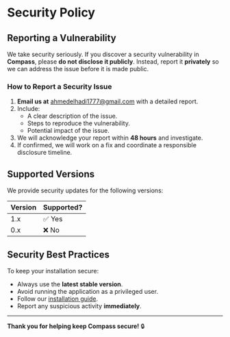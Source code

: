 # Security Policy

## Reporting a Vulnerability
We take security seriously. If you discover a security vulnerability in **Compass**, please **do not disclose it publicly**. Instead, report it **privately** so we can address the issue before it is made public.

### **How to Report a Security Issue**
1. **Email us at** [ahmedelhadi1777@gmail.com](ahmedelhadi1777@gmail.com) with a detailed report.
2. Include:
   - A clear description of the issue.
   - Steps to reproduce the vulnerability.
   - Potential impact of the issue.
3. We will acknowledge your report within **48 hours** and investigate.
4. If confirmed, we will work on a fix and coordinate a responsible disclosure timeline.

## Supported Versions
We provide security updates for the following versions:

| Version | Supported? |
|---------|-----------|
| 1.x     | ✅ Yes    |
| 0.x     | ❌ No     |

## Security Best Practices
To keep your installation secure:
- Always use the **latest stable version**.
- Avoid running the application as a privileged user.
- Follow our [installation guide](README.md).
- Report any suspicious activity **immediately**.
---
**Thank you for helping keep Compass secure!** 🔒  
